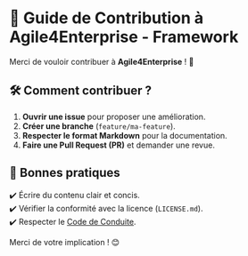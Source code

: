 # 🤝 Guide de Contribution à Agile4Enterprise - Framework  

Merci de vouloir contribuer à **Agile4Enterprise** ! 🚀  

## 🛠️ Comment contribuer ?  
1. **Ouvrir une issue** pour proposer une amélioration.  
2. **Créer une branche** (`feature/ma-feature`).  
3. **Respecter le format Markdown** pour la documentation.  
4. **Faire une Pull Request (PR)** et demander une revue.  

## 🚀 Bonnes pratiques  
✔️ Écrire du contenu clair et concis.  
✔️ Vérifier la conformité avec la licence (`LICENSE.md`).  
✔️ Respecter le [Code de Conduite](./CODE_OF_CONDUCT.md).  

Merci de votre implication ! 😊  
